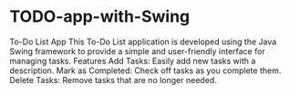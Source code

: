 # TODO-app-with-Swing
To-Do List App This To-Do List application is developed using the Java Swing framework to provide a simple and user-friendly interface for managing tasks.  Features Add Tasks: Easily add new tasks with a description.  Mark as Completed: Check off tasks as you complete them.  Delete Tasks: Remove tasks that are no longer needed.
